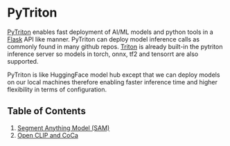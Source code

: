 # PyTriton

[PyTriton](https://github.com/triton-inference-server/pytriton) enables fast deployment of AI/ML models and python tools in a [Flask](https://flask.palletsprojects.com/) API like manner. PyTriton can deploy model inference calls as commonly found in many github repos. [Triton](https://github.com/triton-inference-server/server) is already built-in the pytriton inference server so models in torch, onnx, tf2 and tensorrt are also supported. 

PyTriton is like HuggingFace model hub except that we can deploy models on our local machines therefore enabling faster inference time and higher flexibility in terms of configuration.

## Table of Contents

1. [Segment Anything Model (SAM)](https://github.com/roatienza/mlops/tree/main/triton/sam)
2. [Open CLIP and CoCa](https://github.com/roatienza/mlops/blob/main/triton/openclip)
